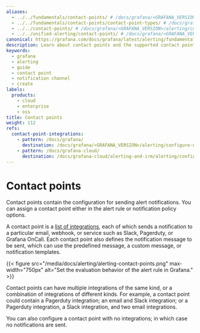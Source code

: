 ```yaml
---
aliases:
  - ../../fundamentals/contact-points/ # /docs/grafana/<GRAFANA_VERSION>/alerting/fundamentals/contact-points/
  - ../../fundamentals/contact-points/contact-point-types/ # /docs/grafana/<GRAFANA_VERSION>/alerting/fundamentals/contact-points/contact-point-types/
  - ../../contact-points/ # /docs/grafana/<GRAFANA_VERSION>/alerting/contact-points/
  - ../../unified-alerting/contact-points/ # /docs/grafana/<GRAFANA_VERSION>/alerting/unified-alerting/contact-points/
canonical: https://grafana.com/docs/grafana/latest/alerting/fundamentals/notifications/contact-points/
description: Learn about contact points and the supported contact point integrations
keywords:
  - grafana
  - alerting
  - guide
  - contact point
  - notification channel
  - create
labels:
  products:
    - cloud
    - enterprise
    - oss
title: Contact points
weight: 112
refs:
  contact-point-integrations:
    - pattern: /docs/grafana/
      destination: /docs/grafana/<GRAFANA_VERSION>/alerting/configure-notifications/manage-contact-points#list-of-supported-integrations
    - pattern: /docs/grafana-cloud/
      destination: /docs/grafana-cloud/alerting-and-irm/alerting/configure-notifications/manage-contact-points#list-of-supported-integrations
---
```


# Contact points

Contact points contain the configuration for sending alert notifications. You can assign a contact point either in the alert rule or notification policy options.

A contact point is a [list of integrations](ref:contact-point-integrations), each of which sends a notification to a particular email, webhook, or service such as Slack, Pagerduty, or Grafana OnCall. Each contact point also defines the notification message to be sent, which can use the predefined message, a custom message, or notification templates.

{{< figure src="/media/docs/alerting/alerting-contact-points.png" max-width="750px" alt="Set the evaluation behavior of the alert rule in Grafana." >}}

Contact points can have multiple integrations of the same kind, or a combination of integrations of different kinds. For example, a contact point could contain a Pagerduty integration; an email and Slack integration; or a Pagerduty integration, a Slack integration, and two email integrations.

You can also configure a contact point with no integrations; in which case no notifications are sent.

